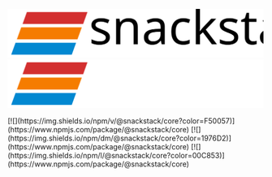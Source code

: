 <!-- # @snackstack/core [![](https://img.shields.io/npm/v/@snackstack/core?color=F50057)](https://www.npmjs.com/package/@snackstack/core) [![](https://img.shields.io/npm/dm/@snackstack/core?color=1976D2)](https://www.npmjs.com/package/@snackstack/core) [![](https://img.shields.io/npm/l/@snackstack/core?color=00C853)](https://www.npmjs.com/package/@snackstack/core)

<div style="font-size: 20px; margin-top: 30px">
  Visit the website for Documentation and Examples: <a href="https://snackstack.github.io/">https://snackstack.github.io/</a>
</div> -->

![Logo with Text](./assets/logo-text-dark.svg#gh-light-mode-only)
![Logo with Text](./assets/logo-text-light.svg#gh-dark-mode-only)

<div style="display: flex; justify-content: center;">
[![](https://img.shields.io/npm/v/@snackstack/core?color=F50057)](https://www.npmjs.com/package/@snackstack/core) [![](https://img.shields.io/npm/dm/@snackstack/core?color=1976D2)](https://www.npmjs.com/package/@snackstack/core) [![](https://img.shields.io/npm/l/@snackstack/core?color=00C853)](https://www.npmjs.com/package/@snackstack/core)
</div>
